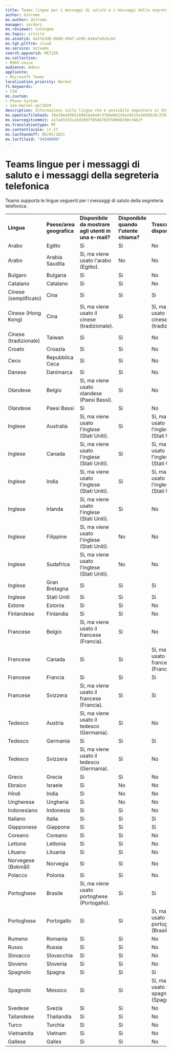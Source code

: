 ```yaml
---
title: Teams lingue per i messaggi di saluto e i messaggi della segreteria telefonica
author: dstrome
ms.author: dstrome
manager: serdars
ms.reviewer: colongma
ms.topic: article
ms.assetid: 4a57e3d0-8b08-494f-a195-b44afa9cbc0d
ms.tgt.pltfrm: cloud
ms.service: msteams
search.appverid: MET150
ms.collection:
- M365-voice
audience: Admin
appliesto:
- Microsoft Teams
localization_priority: Normal
f1.keywords:
- CSH
ms.custom:
- Phone System
- seo-marvel-apr2020
description: Informazioni sulle lingue che è possibile impostare in Skype for Business per i messaggi di sistema predefiniti e i messaggi di saluto della segreteria telefonica.
ms.openlocfilehash: f8e16be05b5c6001be8a9c37b6e0e23dac0525a16938c8c378450439f57aee88
ms.sourcegitcommit: a17ad3332ca5d2997f85db7835500d8190c34b2f
ms.translationtype: MT
ms.contentlocale: it-IT
ms.lasthandoff: 08/05/2021
ms.locfileid: "54348999"
---
```

# <a name="teams-languages-for-voicemail-greetings-and-messages"></a>Teams lingue per i messaggi di saluto e i messaggi della segreteria telefonica

Teams supporta le lingue seguenti per i messaggi di saluto della segreteria telefonica.
  
||||||
|:-------------|:------------------|:--------------------------------------------|:-------------------------------------|:-----------------------------|
|**Lingua**  |**Paese/area geografica** |**Disponibile da mostrare agli utenti in una e-mail?** |**Disponibile quando l'utente chiama?** |**Trascrizione disponibile?**  |
|Arabo        |Egitto              |Sì                                          |Sì                                   |No  |
|Arabo        |Arabia Saudita       |Sì, ma viene usato l'arabo (Egitto).             |No                                    |No  |
|Bulgaro     |Bulgaria           |Sì                                          |Sì                                   |No  |
|Catalano       |Catalano            |Sì                                          |Sì                                   |No  |
|Cinese (semplificato)   |Cina     |Sì                                          |Sì                                   |Sì |
|Cinese (Hong Kong)    |Cina     |Sì, ma viene usato il cinese (tradizionale).      |Sì                                   |Sì, ma viene usato il cinese (tradizionale). |
|Cinese (tradizionale)  |Taiwan    |Sì                                          |Sì                                   |No  |
|Croato      |Croazia            |Sì                                          |Sì                                   |No  |
|Ceco         |Repubblica Ceca     |Sì                                          |Sì                                   |No  |
|Danese        |Danimarca            |Sì                                          |Sì                                   |No  |
|Olandese         |Belgio            |Sì, ma viene usato olandese (Paesi Bassi).        |Sì                                   |No  |
|Olandese         |Paesi Bassi        |Sì                                          |Sì                                   |No  |
|Inglese       |Australia          |Sì, ma viene usato l'inglese (Stati Uniti).    |Sì                                   |Sì, ma viene usato l'inglese (Stati Uniti). |
|Inglese       |Canada             |Sì, ma viene usato l'inglese (Stati Uniti).    |Sì                                   |Sì, ma viene usato l'inglese (Stati Uniti). |
|Inglese       |India              |Sì, ma viene usato l'inglese (Stati Uniti).    |Sì                                   |Sì, ma viene usato l'inglese (Stati Uniti). |
|Inglese       |Irlanda            |Sì, ma viene usato l'inglese (Stati Uniti).    |Sì                                   |No  |
|Inglese       |Filippine        |Sì, ma viene usato l'inglese (Stati Uniti).    |No                                    |No  |
|Inglese       |Sudafrica       |Sì, ma viene usato l'inglese (Stati Uniti).    |No                                    |No  |
|Inglese       |Gran Bretagna      |Sì                                          |Sì                                   |Sì |
|Inglese       |Stati Uniti      |Sì                                          |Sì                                   |Sì |
|Estone      |Estonia            |Sì                                          |Sì                                   |No  |
|Finlandese       |Finlandia            |Sì                                          |Sì                                   |No  |
|Francese        |Belgio            |Sì, ma viene usato il francese (Francia).            |Sì                                   |No  |
|Francese        |Canada             |Sì                                          |Sì                                   |Sì, ma viene usato il francese (Francia).   |
|Francese        |Francia             |Sì                                          |Sì                                   |Sì |
|Francese        |Svizzera        |Sì, ma viene usato il francese (Francia).            |Sì                                   |Sì |
|Tedesco        |Austria            |Sì, ma viene usato il tedesco (Germania).           |Sì                                   |No  |
|Tedesco        |Germania            |Sì                                          |Sì                                   |Sì |
|Tedesco        |Svizzera        |Sì, ma viene usato il tedesco (Germania).           |Sì                                   |No  |
|Greco         |Grecia             |Sì                                          |Sì                                   |No  |
|Ebraico        |Israele             |Sì                                          |No                                    |No  |
|Hindi         |India              |Sì                                          |No                                    |No  |
|Ungherese     |Ungheria            |Sì                                          |No                                    |No  |
|Indonesiano    |Indonesia          |Sì                                          |Sì                                   |No  |
|Italiano       |Italia              |Sì                                          |Sì                                   |Sì |
|Giapponese      |Giappone              |Sì                                          |Sì                                   |Sì |
|Coreano        |Coreano             |Sì                                          |Sì                                   |No  |
|Lettone       |Lettonia             |Sì                                          |Sì                                   |No  |
|Lituano    |Lituania          |Sì                                          |Sì                                   |No  |
|Norvegese (Bokmål)   |Norvegia      |Sì                                          |Sì                                   |No  |
|Polacco        |Polonia             |Sì                                          |Sì                                   |No  |
|Portoghese    |Brasile             |Sì, ma viene usato portoghese (Portogallo).      |Sì                                   |Sì |
|Portoghese    |Portogallo           |Sì                                          |Sì                                   |Sì, ma viene usato il portoghese (Brasile).  |
|Rumeno      |Romania            |Sì                                          |Sì                                   |No  |
|Russo       |Russia             |Sì                                          |Sì                                   |No  |
|Slovacco        |Slovacchia           |Sì                                          |Sì                                   |No  |
|Sloveno     |Slovenia           |Sì                                          |Sì                                   |No  |
|Spagnolo       |Spagna              |Sì                                          |Sì                                   |Sì |
|Spagnolo       |Messico             |Sì                                          |Sì                                   |Sì, ma viene usato lo spagnolo (Spagna).   |
|Svedese       |Svezia             |Sì                                          |Sì                                   |No  |
|Tailandese          |Thailandia           |Sì                                          |Sì                                   |No  |
|Turco       |Turchia             |Sì                                          |Sì                                   |No  |
|Vietnamita    |Vietnam            |Sì                                          |Sì                                   |No  |
|Gallese         |Galles              |Sì                                          |Sì                                   |No  |

 
